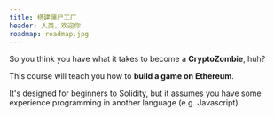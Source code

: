 ```yaml
---
title: 搭建僵尸工厂
header: 人类，欢迎你
roadmap: roadmap.jpg
---
```

So you think you have what it takes to become a **CryptoZombie**, huh?

This course will teach you how to **build a game on Ethereum**.

It's designed for beginners to Solidity, but it assumes you have some experience programming in another language (e.g. Javascript).